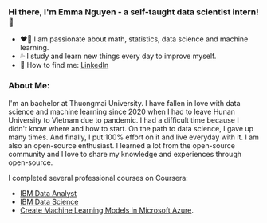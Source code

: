 ### Hi there, I'm Emma Nguyen - a self-taught data scientist intern! 👋

- :heart_on_fire: I am passionate about math, statistics, data science and machine learning.
- :sweat_drops: I study and learn new things every day to improve myself.
- :love_letter: How to find me: [LinkedIn](https://www.linkedin.com/in/emma-nguyen-428875249/)

### About Me: 
I'm an bachelor at Thuongmai University. I have fallen in love with data science and machine learning since 2020 when I had to leave Hunan University to Vietnam due to pandemic. I had a difficult time because I didn't know where and how to start. On the path to data science, I gave up many times. And finally, I put 100% effort on it and live everyday with it. 
I am also an open-source enthusiast. I learned a lot from the open-source community and I love to share my knowledge and experiences through open-source.

I completed several professional courses on Coursera:
- [IBM Data Analyst](https://coursera.org/share/12975e5c3ee2375aaaa49ab089ce9beb) 
- [IBM Data Science](https://coursera.org/share/c4484a97117b4996d3e62abee0f80d8e)
- [Create Machine Learning Models in Microsoft Azure](https://coursera.org/share/14a1170ca3ff7a4f7a8b5b787b8ffd3c). 




